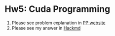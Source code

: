 # Hw5: Cuda Programming

1. Please see problem explanation in [PP website](https://nycu-sslab.github.io/PP-f22/assignments/HW5/)
2. Please see my answer in [Hackmd](https://hackmd.io/4JPAMBnyRZqZ9eYl0-jGhQ)